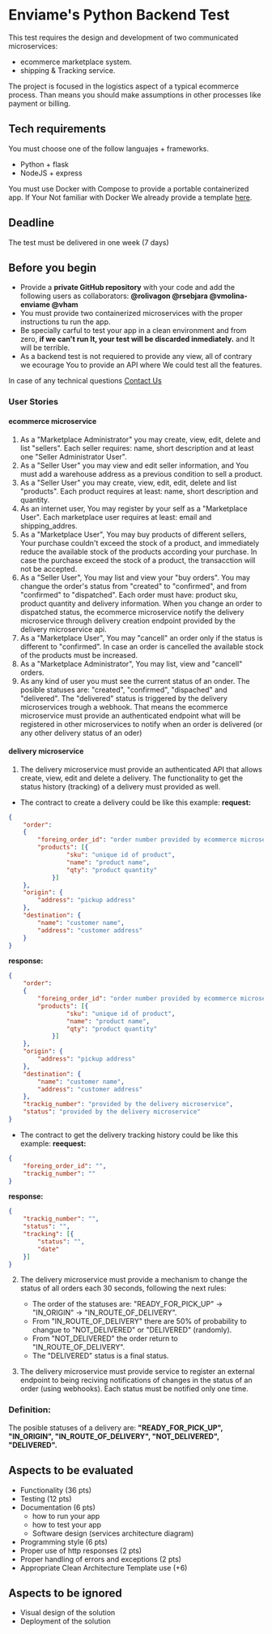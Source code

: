 # Enviame's Python Backend Test

This test requires the design and development of two communicated microservices: 
* ecommerce marketplace system.
* shipping & Tracking service.

The project is focused in the logistics aspect of a typical ecommerce process. Than means you should make assumptions in other processes like payment or billing.

## Tech requirements
You must choose one of the follow languajes + frameworks.
- Python + flask
- NodeJS + express

You must use Docker with Compose to provide a portable containerized app. 
If Your Not familiar with Docker We already provide a template [here](https://github.com/enviame/backend-test-2.0/tree/main/docker-python).

## Deadline
The test must be delivered in one week (7 days)

## Before you begin

- Provide a **private GitHub repository** with your code and add the following users as collaborators: **@rolivagon @rsebjara @vmolina-enviame @vham**
- You must provide two containerized microservices with the proper instructions tu run the app.
- Be specially carful to test your app in a clean environment and from zero, **if we can't run It, your test will be discarded inmediately.** and It will be terrible.
- As a backend test is not requiered to provide any view, all of contrary we ecourage You to provide an API where We could test all the features.

In case of any technical questions [Contact Us](mailto:tech-test@enviame.io)

### User Stories

#### ecommerce microservice
1. As a "Marketplace Administrator" you may create, view, edit, delete and list "sellers". Each seller requires: name, short description and at least one "Seller Administrator User".
2. As a "Seller User" you may view and edit seller information, and You must add a warehouse address as a previous condition to sell a product.
3. As a "Seller User" you may create, view, edit, edit, delete and list "products". Each product requires at least: name, short description and quantity.
4. As an internet user, You may register by your self as a "Marketplace User". Each marketplace user requires at least: email and shipping_addres.
5. As a "Marketplace User", You may buy products of different sellers, Your purchase couldn't exceed the stock of a product, and immediately reduce the available stock of the products according your purchase. In case the purchase exceed the stock of a product, the transacction will not be accepted.
6. As a "Seller User", You may list and view your "buy orders". You may changue the order's status from "created" to "confirmed", and from "confirmed" to "dispatched". Each order must have: product sku, product quantity and delivery information. When you change an order to dispatched status, the ecommerce microservice notify the delivery microservice through delivery creation endpoint provided by the delivery microservice api.
7. As a "Marketplace User", You may "cancell" an order only if the status is different to "confirmed". In case an order is cancelled the available stock of the products must be increased.
8. As a "Marketplace Administrator", You may list, view and "cancell" orders.
9. As any kind of user you must see the current status of an onder. The posible statuses are: "created", "confirmed", "dispached" and "delivered". The "delivered" status is triggered by the delivery microservices trough a webhook. That means the ecommerce microservice must provide an authenticated endpoint what will be registered in other microservices to notify when an order is delivered (or any other delivery status of an oder)


#### delivery microservice

1. The delivery microservice must provide an authenticated API that allows create, view, edit and delete a delivery. The functionality to get the status history (tracking) of a delivery must provided as well.

- The contract to create a delivery could be like this example:
**request:**
```json
{
    "order":
    {
        "foreing_order_id": "order number provided by ecommerce microservice",
        "products": [{
                "sku": "unique id of product",
                "name": "product name",
                "qty": "product quantity"
            }]
    },
    "origin": {
        "address": "pickup address"
    },
    "destination": {
        "name": "customer name",
        "address": "customer address"
    }
}
```

**response:**
```json
{
    "order":
    {
        "foreing_order_id": "order number provided by ecommerce microservice",
        "products": [{
                "sku": "unique id of product",
                "name": "product name",
                "qty": "product quantity"
            }]
    },
    "origin": {
        "address": "pickup address"
    },
    "destination": {
        "name": "customer name",
        "address": "customer address"
    },
    "trackig_number": "provided by the delivery microservice",
    "status": "provided by the delivery microservice"
}
```

- The contract to get the delivery tracking history could be like this example:
**reequest:**
```json
{
    "foreing_order_id": "",
    "trackig_number": ""
}
```

**response:**
```json
{
    "trackig_number": "",
    "status": "",
    "tracking": [{
        "status": "",
        "date"
    }]
}
```

2. The delivery microservice must provide a mechanism to change the status of all orders each 30 seconds, following the next rules:
    - The order of the statuses are: "READY_FOR_PICK_UP" -> "IN_ORIGIN" -> "IN_ROUTE_OF_DELIVERY".
    - From "IN_ROUTE_OF_DELIVERY" there are 50% of probability to changue to "NOT_DELIVERED" or "DELIVERED" (randomly).
    - From "NOT_DELIVERED" the order return to "IN_ROUTE_OF_DELIVERY". 
    - The "DELIVERED" status is a final status.

3. The delivery microservice must provide service to register an external endpoint to being reciving notifications of changes in the status of an order (using webhooks). Each status must be notified only one time. 

### Definition:
The posible statuses of a delivery are: **"READY_FOR_PICK_UP", "IN_ORIGIN", "IN_ROUTE_OF_DELIVERY", "NOT_DELIVERED", "DELIVERED".**

## Aspects to be evaluated

- Functionality (36 pts)
- Testing (12 pts)
- Documentation (6 pts)
    - how to run your app
    - how to test your app
    - Software design (services architecture diagram)
- Programming style (6 pts)
- Proper use of http responses (2 pts)
- Proper handling of errors and exceptions (2 pts)
- Appropriate Clean Architecture Template use (+6)

## Aspects to be ignored

- Visual design of the solution
- Deployment of the solution
